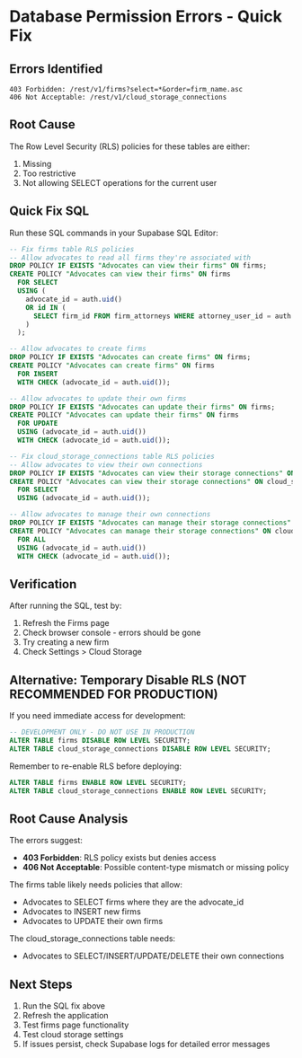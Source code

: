 # Database Permission Errors - Quick Fix

## Errors Identified

```
403 Forbidden: /rest/v1/firms?select=*&order=firm_name.asc
406 Not Acceptable: /rest/v1/cloud_storage_connections
```

## Root Cause

The Row Level Security (RLS) policies for these tables are either:
1. Missing
2. Too restrictive
3. Not allowing SELECT operations for the current user

## Quick Fix SQL

Run these SQL commands in your Supabase SQL Editor:

```sql
-- Fix firms table RLS policies
-- Allow advocates to read all firms they're associated with
DROP POLICY IF EXISTS "Advocates can view their firms" ON firms;
CREATE POLICY "Advocates can view their firms" ON firms
  FOR SELECT
  USING (
    advocate_id = auth.uid()
    OR id IN (
      SELECT firm_id FROM firm_attorneys WHERE attorney_user_id = auth.uid()
    )
  );

-- Allow advocates to create firms
DROP POLICY IF EXISTS "Advocates can create firms" ON firms;
CREATE POLICY "Advocates can create firms" ON firms
  FOR INSERT
  WITH CHECK (advocate_id = auth.uid());

-- Allow advocates to update their own firms
DROP POLICY IF EXISTS "Advocates can update their firms" ON firms;
CREATE POLICY "Advocates can update their firms" ON firms
  FOR UPDATE
  USING (advocate_id = auth.uid())
  WITH CHECK (advocate_id = auth.uid());

-- Fix cloud_storage_connections table RLS policies
-- Allow advocates to view their own connections
DROP POLICY IF EXISTS "Advocates can view their storage connections" ON cloud_storage_connections;
CREATE POLICY "Advocates can view their storage connections" ON cloud_storage_connections
  FOR SELECT
  USING (advocate_id = auth.uid());

-- Allow advocates to manage their own connections
DROP POLICY IF EXISTS "Advocates can manage their storage connections" ON cloud_storage_connections;
CREATE POLICY "Advocates can manage their storage connections" ON cloud_storage_connections
  FOR ALL
  USING (advocate_id = auth.uid())
  WITH CHECK (advocate_id = auth.uid());
```

## Verification

After running the SQL, test by:

1. Refresh the Firms page
2. Check browser console - errors should be gone
3. Try creating a new firm
4. Check Settings > Cloud Storage

## Alternative: Temporary Disable RLS (NOT RECOMMENDED FOR PRODUCTION)

If you need immediate access for development:

```sql
-- DEVELOPMENT ONLY - DO NOT USE IN PRODUCTION
ALTER TABLE firms DISABLE ROW LEVEL SECURITY;
ALTER TABLE cloud_storage_connections DISABLE ROW LEVEL SECURITY;
```

Remember to re-enable RLS before deploying:

```sql
ALTER TABLE firms ENABLE ROW LEVEL SECURITY;
ALTER TABLE cloud_storage_connections ENABLE ROW LEVEL SECURITY;
```

## Root Cause Analysis

The errors suggest:
- **403 Forbidden**: RLS policy exists but denies access
- **406 Not Acceptable**: Possible content-type mismatch or missing policy

The firms table likely needs policies that allow:
- Advocates to SELECT firms where they are the advocate_id
- Advocates to INSERT new firms
- Advocates to UPDATE their own firms

The cloud_storage_connections table needs:
- Advocates to SELECT/INSERT/UPDATE/DELETE their own connections

## Next Steps

1. Run the SQL fix above
2. Refresh the application
3. Test firms page functionality
4. Test cloud storage settings
5. If issues persist, check Supabase logs for detailed error messages
